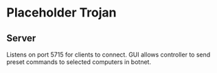 Placeholder Trojan
===========

Server
---

Listens on port 5715 for clients to connect. GUI allows controller
to send preset commands to selected computers in botnet.


